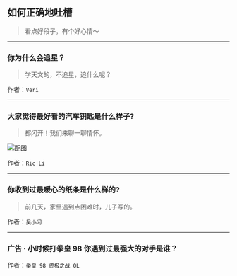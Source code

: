 ## 如何正确地吐槽

> 看点好段子，有个好心情～


 
---

### 你为什么会追星？

> 学天文的，不追星，追什么呢？


作者：`Veri`

---

### 大家觉得最好看的汽车钥匙是什么样子?

> 都闪开！我们来聊一聊情怀。



![配图](http://pic4.zhimg.com/70/660ab98c8cbc8798fc257e5d81ca557f_b.jpg)


作者：`Ric Li`

---

### 你收到过最暖心的纸条是什么样的?

> 前几天，家里遇到点困难时，儿子写的。


作者：`吴小闲`

---

### 广告 · 小时候打拳皇 98 你遇到过最强大的对手是谁？

> 


作者：`拳皇 98 终极之战 OL`